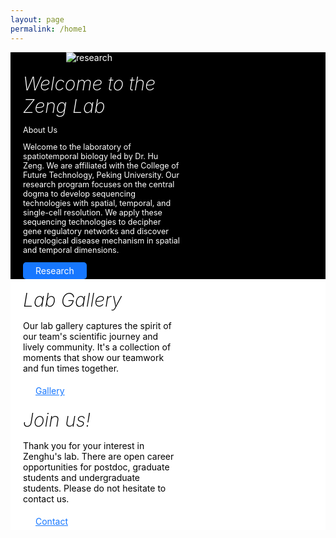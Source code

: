 ```yaml
---
layout: page
permalink: /home1
---
```


<!DOCTYPE html>
<html lang="en">
<head>
  <meta charset="UTF-8">
  <meta name="viewport" content="width=device-width, initial-scale=1.0">
  <title>Zeng Lab</title>
  <style>
    .imgContainer {
      display: flex;
      flex-direction: column;
      width: 100%;
    }

    .row {
      display: flex;
      justify-content: space-between;
      width: 100%;
      padding: 20px;
    }

    .black-row {
      background-color: black;
      color: white;
    }

    .white-row {
      background-color: white;
      color: black;
    }

    .imgWrap {
      width: 50%;
      display: flex;
      justify-content: center;
      align-items: center;
    }

    .imgWrap img {
      max-width: 100%;
      height: auto;
    }

    .content {
      width: 50%;
      padding: 0 20px;
    }

    h5 {
      font-size: 30px;
      font-weight: 200;
      margin: 15px 0;
    }

    .btn {
      color: #fff;
      text-decoration: none;
      background-color: #1677ff;
      padding: 5px 20px;
      border-radius: 5px;
      display: inline-block;
      box-shadow: 0 2px 0 rgba(5, 145, 255, 0.1);
    }

    .btn_underLine {
      text-decoration: underline;
      background: none;
      box-shadow: none;
      color: #1677ff;
    }

    a:hover {
      color: #fff;
    }

    .btn_underLine:hover {
      color: #1677ff;
    }
  </style>
</head>
<body>

<div class="imgContainer">
  <!-- 第一行：图片和“Welcome to the Zeng Lab” -->
  <div class="row black-row">
    <div class="imgWrap">
      <img src="{{site.baseurl}}/assets/img/logo/logotransparent.png" alt="research" />
    </div>
    <div class="content">
      <h5>Welcome to the Zeng Lab</h5>
      <p class="text-muted" style="font-size:90%;line-height: 1em;">About Us</p>
      <p style="font-size:90%">Welcome to the laboratory of spatiotemporal biology led by Dr. Hu Zeng. We are affiliated with the College of Future Technology, Peking University. Our research program focuses on the central dogma to develop sequencing technologies with spatial, temporal, and single-cell resolution. We apply these sequencing technologies to decipher gene regulatory networks and discover neurological disease mechanism in spatial and temporal dimensions.</p>
      <a class="btn" href="/research.html">Research</a>
    </div>
  </div>

  <!-- 第二行：“Lab Gallery”和“Join Us” -->
  <div class="row white-row">
    <div class="content">
      <h5>Lab Gallery</h5>
      <p>Our lab gallery captures the spirit of our team's scientific journey and lively community. It's a collection of moments that show our teamwork and fun times together.</p>
      <a class="btn btn_underLine" href="/blog.html">Gallery</a>
    </div>
    <div class="content">
      <h5>Join us!</h5>
      <p>Thank you for your interest in Zenghu's lab. There are open career opportunities for postdoc, graduate students and undergraduate students. Please do not hesitate to contact us.</p>
      <a class="btn btn_underLine" href="/contact.html">Contact</a>
    </div>
  </div>
</div>

</body>
</html>
